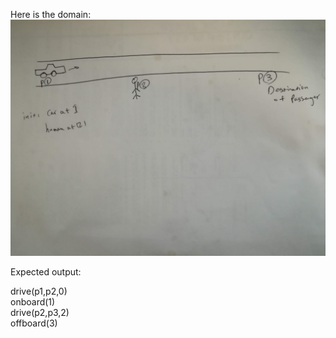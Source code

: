 Here is the domain: <br />
![](https://github.com/bu-air-lab/virtual-chauffeur-agent/blob/master/domain.jpg)

Expected output: <br/>

drive(p1,p2,0) <br />
onboard(1) <br />
drive(p2,p3,2) <br />
offboard(3) <br />


